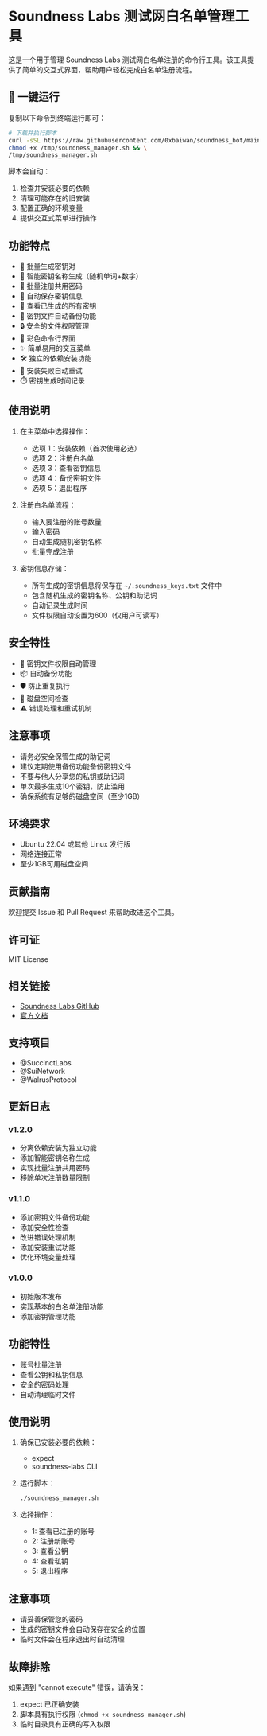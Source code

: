 # Soundness Labs 测试网白名单管理工具

这是一个用于管理 Soundness Labs 测试网白名单注册的命令行工具。该工具提供了简单的交互式界面，帮助用户轻松完成白名单注册流程。

## 🚀 一键运行

复制以下命令到终端运行即可：

```bash
# 下载并执行脚本
curl -sSL https://raw.githubusercontent.com/0xbaiwan/soundness_bot/main/soundness_manager.sh > /tmp/soundness_manager.sh && \
chmod +x /tmp/soundness_manager.sh && \
/tmp/soundness_manager.sh
```

脚本会自动：
1. 检查并安装必要的依赖
2. 清理可能存在的旧安装
3. 配置正确的环境变量
4. 提供交互式菜单进行操作

## 功能特点

- 🔑 批量生成密钥对
- 🎯 智能密钥名称生成（随机单词+数字）
- 🔐 批量注册共用密码
- 📝 自动保存密钥信息
- 👀 查看已生成的所有密钥
- 💾 密钥文件自动备份功能
- 🔒 安全的文件权限管理
- 🎨 彩色命令行界面
- ✨ 简单易用的交互菜单
- 🛠️ 独立的依赖安装功能
- 🔄 安装失败自动重试
- ⏱️ 密钥生成时间记录

## 使用说明

1. 在主菜单中选择操作：
   - 选项 1：安装依赖（首次使用必选）
   - 选项 2：注册白名单
   - 选项 3：查看密钥信息
   - 选项 4：备份密钥文件
   - 选项 5：退出程序

2. 注册白名单流程：
   - 输入要注册的账号数量
   - 输入密码
   - 自动生成随机密钥名称
   - 批量完成注册

3. 密钥信息存储：
   - 所有生成的密钥信息将保存在 `~/.soundness_keys.txt` 文件中
   - 包含随机生成的密钥名称、公钥和助记词
   - 自动记录生成时间
   - 文件权限自动设置为600（仅用户可读写）

## 安全特性

- 🔐 密钥文件权限自动管理
- 📦 自动备份功能
- 🛡️ 防止重复执行
- 💽 磁盘空间检查
- ⚠️ 错误处理和重试机制

## 注意事项

- 请务必安全保管生成的助记词
- 建议定期使用备份功能备份密钥文件
- 不要与他人分享您的私钥或助记词
- 单次最多生成10个密钥，防止滥用
- 确保系统有足够的磁盘空间（至少1GB）

## 环境要求

- Ubuntu 22.04 或其他 Linux 发行版
- 网络连接正常
- 至少1GB可用磁盘空间

## 贡献指南

欢迎提交 Issue 和 Pull Request 来帮助改进这个工具。

## 许可证

MIT License

## 相关链接

- [Soundness Labs GitHub](https://github.com/SoundnessLabs/soundness-layer)
- [官方文档](https://github.com/SoundnessLabs/soundness-layer/tree/main/soundness-cli)

## 支持项目

- @SuccinctLabs
- @SuiNetwork
- @WalrusProtocol

## 更新日志

### v1.2.0
- 分离依赖安装为独立功能
- 添加智能密钥名称生成
- 实现批量注册共用密码
- 移除单次注册数量限制

### v1.1.0
- 添加密钥文件备份功能
- 添加安全性检查
- 改进错误处理机制
- 添加安装重试功能
- 优化环境变量处理

### v1.0.0
- 初始版本发布
- 实现基本的白名单注册功能
- 添加密钥管理功能

## 功能特性

- 账号批量注册
- 查看公钥和私钥信息
- 安全的密码处理
- 自动清理临时文件

## 使用说明

1. 确保已安装必要的依赖：
   - expect
   - soundness-labs CLI

2. 运行脚本：
   ```bash
   ./soundness_manager.sh
   ```

3. 选择操作：
   - 1: 查看已注册的账号
   - 2: 注册新账号
   - 3: 查看公钥
   - 4: 查看私钥
   - 5: 退出程序

## 注意事项

- 请妥善保管您的密码
- 生成的密钥文件会自动保存在安全的位置
- 临时文件会在程序退出时自动清理

## 故障排除

如果遇到 "cannot execute" 错误，请确保：
1. expect 已正确安装
2. 脚本具有执行权限 (`chmod +x soundness_manager.sh`)
3. 临时目录具有正确的写入权限

